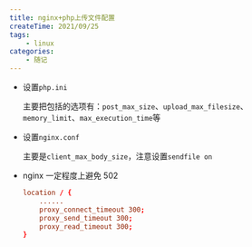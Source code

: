 ```yaml
---
title: nginx+php上传文件配置
createTime: 2021/09/25
tags:
    - linux
categories:
    - 随记
---
```


-   设置`php.ini`

    主要把包括的选项有：`post_max_size`、`upload_max_filesize`、`memory_limit`、`max_execution_time`等

-   设置`nginx.conf`

    主要是`client_max_body_size`，注意设置`sendfile on`

-   nginx 一定程度上避免 502

    ```conf
    location / {
        ......
        proxy_connect_timeout 300;
        proxy_send_timeout 300;
        proxy_read_timeout 300;
    }
    ```
